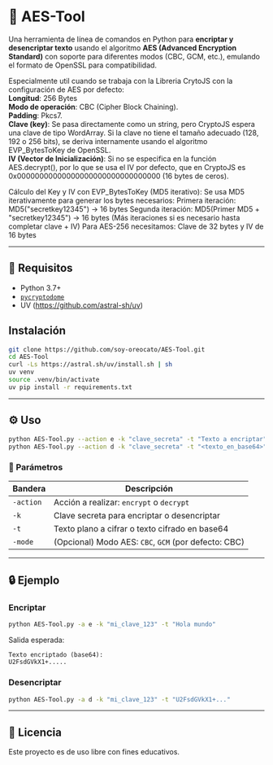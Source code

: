 
# 🔐 AES-Tool

Una herramienta de línea de comandos en Python para **encriptar y desencriptar texto** usando el algoritmo **AES (Advanced Encryption Standard)** con soporte para diferentes modos (CBC, GCM, etc.), emulando el formato de OpenSSL para compatibilidad.

Especialmente util cuando se trabaja con la Libreria CrytoJS con la configuración de AES
por defecto:<br>
**Longitud**: 256 Bytes<br>
**Modo de operación**: CBC (Cipher Block Chaining).<br>
**Padding**: Pkcs7.<br>
**Clave (key)**: Se pasa directamente como un string, pero CryptoJS espera una clave de tipo WordArray. Si la clave no tiene el tamaño adecuado (128, 192 o 256 bits), se deriva internamente usando el algoritmo EVP_BytesToKey de OpenSSL.<br>
**IV (Vector de Inicialización)**: Si no se especifica en la función AES.decrypt(), por lo que se usa el IV por defecto, que en CryptoJS es 0x00000000000000000000000000000000 (16 bytes de ceros).

Cálculo del Key y IV con EVP_BytesToKey (MD5 iterativo):
Se usa MD5 iterativamente para generar los bytes necesarios:
Primera iteración: MD5("secretkey12345") → 16 bytes
Segunda iteración: MD5(Primer MD5 + "secretkey12345") → 16 bytes
(Más iteraciones si es necesario hasta completar clave + IV)
Para AES-256 necesitamos: Clave de 32 bytes y IV de 16 bytes

---

## 🚀 Requisitos

- Python 3.7+
- [`pycryptodome`](https://pypi.org/project/pycryptodome/)
- UV (https://github.com/astral-sh/uv)


## Instalación
```bash
git clone https://github.com/soy-oreocato/AES-Tool.git
cd AES-Tool
curl -Ls https://astral.sh/uv/install.sh | sh
uv venv 
source .venv/bin/activate
uv pip install -r requirements.txt
```

---

## ⚙️ Uso

```bash
python AES-Tool.py --action e -k "clave_secreta" -t "Texto a encriptar"
python AES-Tool.py --action d -k "clave_secreta" -t "<texto_en_base64>"
```

### 🔧 Parámetros

| Bandera        | Descripción                                       |
|----------------|----------------------------------------------------|
| `-action`      | Acción a realizar: `encrypt` o `decrypt`           |
| `-k`           | Clave secreta para encriptar o desencriptar        |
| `-t`           | Texto plano a cifrar o texto cifrado en base64     |
| `-mode`        | (Opcional) Modo AES: `CBC`, `GCM` (por defecto: CBC) |

---

## 🔒 Ejemplo

### Encriptar

```bash
python AES-Tool.py -a e -k "mi_clave_123" -t "Hola mundo"
```

Salida esperada:

```
Texto encriptado (base64):
U2FsdGVkX1+.....
```

### Desencriptar

```bash
python AES-Tool.py -a d -k "mi_clave_123" -t "U2FsdGVkX1+..."
```

---

## 📄 Licencia

Este proyecto es de uso libre con fines educativos.